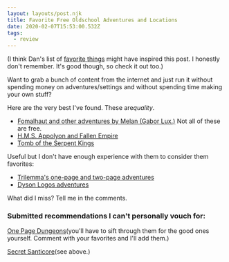 ```yaml
---
layout: layouts/post.njk
title: Favorite Free Oldschool Adventures and Locations
date: 2020-02-07T15:53:00.532Z
tags:
  - review
---
```

(I think Dan's list of [favorite things](https://throneofsalt.blogspot.com/2019/01/a-few-of-my-favorite-things-plus-extra.html) might have inspired this post. I honestly don't remember. It's good though, so check it out too.)

Want to grab a bunch of content from the internet and just run it without spending money on adventures/settings and without spending time making your own stuff?

Here are the very best I've found. These are*quality*.

* [Fomalhaut and other adventures by Melan (Gabor Lux.)](http://unvisiblecitadel.blogspot.com/2015/05/melan-gabor-lux-bibliography-and.html) Not all of these are free.
* [H.M.S. Appolyon and Fallen Empire](http://dungeonofsigns.blogspot.com/)
* [Tomb of the Serpent Kings](https://www.drivethrurpg.com/product/252934/Tomb-of-the-Serpent-Kings--Deluxe-Print-Edition)

Useful but I don't have enough experience with them to consider them favorites:

* [Trilemma's one-page and two-page adventures](http://blog.trilemma.com/)
* [Dyson Logos adventures](https://dysonlogos.blog/maps/adventures/)

What did I miss? Tell me in the comments.

### Submitted recommendations I can't personally vouch for:

[One Page Dungeons](https://www.dungeoncontest.com/)(you'll have to sift through them for the good ones yourself. Comment with your favorites and I'll add them.)

[Secret Santicore](http://santicore.blogspot.com/)(see above.)
